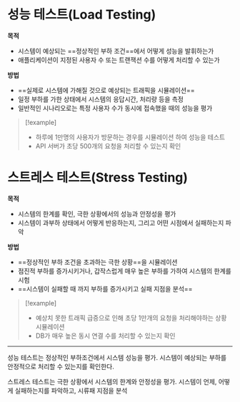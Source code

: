 # 성능 테스트(Load Testing)

**목적**
- 시스템이 예상되는 ==정상적인 부하 조건==에서 어떻게 성능을 발휘하는가
- 애플리케이션이 지정된 사용자 수 또는 트랜잭션 수를 어떻게 처리할 수 있는가

**방법**
- ==실제로 시스템에 가해질 것으로 예상되는 트래픽을 시뮬레이션==
- 일정 부하를 가한 상태에서 시스템의 응답시간, 처리량 등을 측정
- 일반적인 시나리오로는 특정 사용자 수가 동시에 접속했을 때의 성능을 평가

> [!example]
> - 하루에 1만명의 사용자가 방문하는 경우를 시뮬레이션 하여 성능을 테스트
> - API 서버가 초당 500개의 요청을 처리할 수 있는지 확인


# 스트레스 테스트(Stress Testing)

**목적**
- 시스템의 한계를 확인, 극한 상황에서의 성능과 안정성을 평가
- 시스템이 과부하 상태에서 어떻게 반응하는지, 그리고 어떤 시점에서 실패하는지 파악

**방법**
- ==정상적인 부하 조건을  초과하는 극한 상황==을 시뮬레이션
- 점진적 부하를 증가시키거나, 갑작스럽게 매우 높은 부하를 가하여 시스템의 한계를 시험
- ==시스템이 실패할 때 까지 부하를 증가시키고 실패 지점을 분석==

> [!example]
> - 예상치 못한 트래픽 급증으로 인해 초당 1만개의 요청을 처리해야하는 상황 시뮬레이션
> - DB가 매우 높은 동시 연결 수를 처리할 수 있는지 확인


---
성능 테스트는 정상적인 부하조건에서 시스템 성능을 평가.
시스템이 예상되는 부하를 안정적으로 처리할 수 있는지를 확인한다.

스트레스 테스트는 극한 상황에서 시스템의 한계와 안정성을 평가. 시스템이 언제, 어떻게 실패하는지를 파악하고, 시류패 지점을 분석

